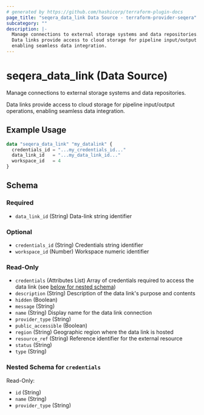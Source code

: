 ```yaml
---
# generated by https://github.com/hashicorp/terraform-plugin-docs
page_title: "seqera_data_link Data Source - terraform-provider-seqera"
subcategory: ""
description: |-
  Manage connections to external storage systems and data repositories.
  Data links provide access to cloud storage for pipeline input/output operations,
  enabling seamless data integration.
---
```


# seqera_data_link (Data Source)

Manage connections to external storage systems and data repositories.

Data links provide access to cloud storage for pipeline input/output operations,
enabling seamless data integration.

## Example Usage

```terraform
data "seqera_data_link" "my_datalink" {
  credentials_id = "...my_credentials_id..."
  data_link_id   = "...my_data_link_id..."
  workspace_id   = 4
}
```

<!-- schema generated by tfplugindocs -->
## Schema

### Required

- `data_link_id` (String) Data-link string identifier

### Optional

- `credentials_id` (String) Credentials string identifier
- `workspace_id` (Number) Workspace numeric identifier

### Read-Only

- `credentials` (Attributes List) Array of credentials required to access the data link (see [below for nested schema](#nestedatt--credentials))
- `description` (String) Description of the data link's purpose and contents
- `hidden` (Boolean)
- `message` (String)
- `name` (String) Display name for the data link connection
- `provider_type` (String)
- `public_accessible` (Boolean)
- `region` (String) Geographic region where the data link is hosted
- `resource_ref` (String) Reference identifier for the external resource
- `status` (String)
- `type` (String)

<a id="nestedatt--credentials"></a>
### Nested Schema for `credentials`

Read-Only:

- `id` (String)
- `name` (String)
- `provider_type` (String)

